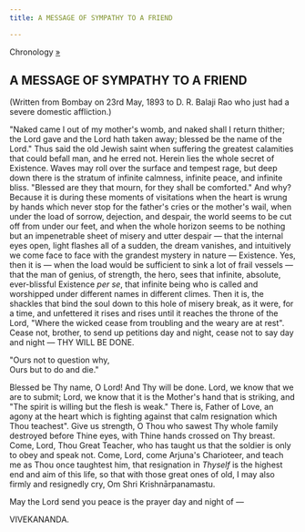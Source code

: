 ```yaml
---
title: A MESSAGE OF SYMPATHY TO A FRIEND

---
```





  

 Chronology [»  
](../../volume_6/epistles_second_series/039_mother.htm)

## A MESSAGE OF SYMPATHY TO A FRIEND

(Written from Bombay on 23rd May, 1893 to D. R. Balaji Rao who just had
a severe domestic affliction.)

"Naked came I out of my mother's womb, and naked shall I return thither;
the Lord gave and the Lord hath taken away; blessed be the name of the
Lord." Thus said the old Jewish saint when suffering the greatest
calamities that could befall man, and he erred not. Herein lies the
whole secret of Existence. Waves may roll over the surface and tempest
rage, but deep down there is the stratum of infinite calmness, infinite
peace, and infinite bliss. "Blessed are they that mourn, for they shall
be comforted." And why? Because it is during these moments of
visitations when the heart is wrung by hands which never stop for the
father's cries or the mother's wail, when under the load of sorrow,
dejection, and despair, the world seems to be cut off from under our
feet, and when the whole horizon seems to be nothing but an impenetrable
sheet of misery and utter despair — that the internal eyes open, light
flashes all of a sudden, the dream vanishes, and intuitively we come
face to face with the grandest mystery in nature — Existence. Yes, then
it is — when the load would be sufficient to sink a lot of frail vessels
— that the man of genius, of strength, the hero, sees that infinite,
absolute, ever-blissful Existence *per se*, that infinite being who is
called and worshipped under different names in different climes. Then it
is, the shackles that bind the soul down to this hole of misery break,
as it were, for a time, and unfettered it rises and rises until it
reaches the throne of the Lord, "Where the wicked cease from troubling
and the weary are at rest". Cease not, brother, to send up petitions day
and night, cease not to say day and night — THY WILL BE DONE.

"Ours not to question why,  
Ours but to do and die."

Blessed be Thy name, O Lord! And Thy will be done. Lord, we know that we
are to submit; Lord, we know that it is the Mother's hand that is
striking, and "The spirit is willing but the flesh is weak." There is,
Father of Love, an agony at the heart which is fighting against that
calm resignation which Thou teachest". Give us strength, O Thou who
sawest Thy whole family destroyed before Thine eyes, with Thine hands
crossed on Thy breast. Come, Lord, Thou Great Teacher, who has taught us
that the soldier is only to obey and speak not. Come, Lord, come
Arjuna's Charioteer, and teach me as Thou once taughtest him, that
resignation in *Thyself* is the highest end and aim of this life, so
that with those great ones of old, I may also firmly and resignedly cry,
Om Shri Krishnārpanamastu.

May the Lord send you peace is the prayer day and night of —

VIVEKANANDA.


